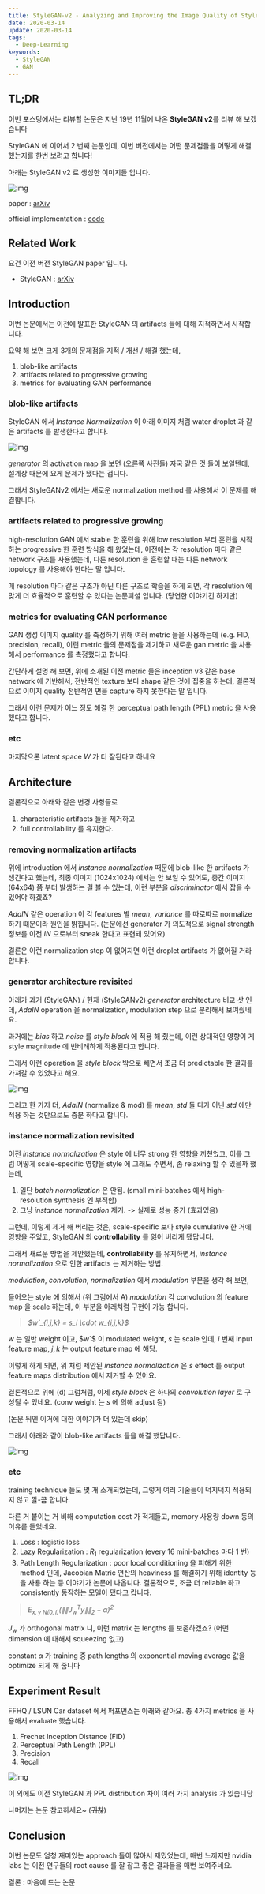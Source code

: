 ```yaml
---
title: StyleGAN-v2 - Analyzing and Improving the Image Quality of StyleGAN
date: 2020-03-14
update: 2020-03-14
tags:
  - Deep-Learning
keywords:
  - StyleGAN
  - GAN
---
```


## TL;DR

이번 포스팅에서는 리뷰할 논문은 지난 19년 11월에 나온 **StyleGAN v2**를 리뷰 해 보겠습니다

StyleGAN 에 이어서 2 번째 논문인데, 이번 버전에서는 어떤 문제점들을 어떻게 해결했는지를 한번 보려고 합니다!

아래는 StyleGAN v2 로 생성한 이미지들 입니다.

![img](stylegan2-teaser-1024x256.png)

paper : [arXiv](https://arxiv.org/pdf/1912.04958.pdf)

official implementation : [code](https://github.com/NVlabs/stylegan2)

## Related Work

요건 이전 버전 StyleGAN paper 입니다.

* StyleGAN : [arXiv](https://arxiv.org/pdf/1812.04948.pdf)

## Introduction

이번 논문에서는 이전에 발표한 StyleGAN 의 artifacts 들에 대해 지적하면서 시작합니다.

요약 해 보면 크게 3개의 문제점을 지적 / 개선 / 해결 했는데, 

1. blob-like artifacts
2. artifacts related to progressive growing
3. metrics for evaluating GAN performance

### blob-like artifacts

StyleGAN 에서 *Instance Normalization* 이 아래 이미지 처럼 water droplet 과 같은 artifacts 를 발생한다고 합니다. 

![img](droplet-llike-artifacts.png)

*generator* 의 activation map 을 보면 (오른쪽 사진들) 자국 같은 것 들이 보일텐데, 설계상 때문에 요게 문제가 됐다는 겁니다.

그래서 StyleGANv2 에서는 새로운 normalization method 를 사용해서 이 문제를 해결합니다.

### artifacts related to progressive growing

high-resolution GAN 에서 stable 한 훈련을 위해 low resolution 부터 훈련을 시작하는 progressive 한 훈련 방식을 해 왔었는데,
이전에는 각 resolution 마다 같은 network 구조를 사용했는데, 다른 resolution 을 훈련할 때는 다른 network topology 를 사용해야 한다는 말 입니다.

매 resolution 마다 같은 구조가 아닌 다른 구조로 학습을 하게 되면, 각 resolution 에 맞게 더 효율적으로 훈련할 수 있다는 논문피셜 입니다.
(당연한 이야기긴 하지만)

### metrics for evaluating GAN performance

GAN 생성 이미지 quality 를 측정하기 위해 여러 metric 들을 사용하는데 (e.g. FID, precision, recall),
이런 metric 들의 문제점을 제기하고 새로운 gan metric 을 사용해서 performance 를 측정했다고 합니다.

간단하게 설명 해 보면, 위에 소개된 이전 metric 들은 inception v3 같은 base network 에 기반해서, 전반적인 texture 보다 shape 같은 것에 집중을 하는데,
결론적으로 이미지 quality 전반적인 면을 capture 하지 못한다는 말 입니다.

그래서 이런 문제가 어느 정도 해결 한 perceptual path length (PPL) metric 을 사용했다고 합니다.
 
### etc

마지막으론 latent space $W$ 가 더 잘된다고 하네요
 
## Architecture

결론적으로 아래와 같은 변경 사항들로 

1. characteristic artifacts 들을 제거하고 
2. full controllability 를 유지한다.

### removing normalization artifacts 

위에 introduction 에서 *instance normalization* 때문에 blob-like 한 artifacts 가 생긴다고 했는데,
최종 이미지 (1024x1024) 에서는 안 보일 수 있어도, 중간 이미지 (64x64) 쯤 부터 발생하는 걸 볼 수 있는데, 
이런 부분을 *discriminator* 에서 잡을 수 있어야 하겠죠?

*AdaIN* 같은 operation 이 각 features 별 *mean*, *variance* 를 따로따로 normalize 하기 떄문이라 원인을 밝힙니다.
(논문에선 generator 가 의도적으로 signal strength 정보를 이전 *IN* 으로부터 sneak 한다고 표현돼 있어요)

결론은 이런 normalization step 이 없어지면 이런 droplet artifacts 가 없어질 거라 합니다.

### generator architecture revisited

아래가 과거 (StyleGAN) / 현재 (StyleGANv2) *generator* architecture 비교 샷 인데, 
*AdaIN* operation 을 normalization, modulation step 으로 분리해서 보여줬네요.

과거에는 *bias* 하고 *noise* 를 *style block* 에 적용 해 줬는데, 이런 상대적인 영향이 게 style magnitude 에 반비례하게 적용된다고 합니다.

그래서 이런 operation 을 *style block* 밖으로 빼면서 조금 더 predictable 한 결과를 가져갈 수 있었다고 해요.

![img](stylegan2-architecture.png)

그리고 한 가지 더, *AdaIN* (normalize & mod) 를 *mean*, *std* 둘 다가 아닌 *std* 에만 적용 하는 것만으로도 충분 하다고 합니다.

### instance normalization revisited

이전 *instance normalization* 은 style 에 너무 strong 한 영향을 끼쳤었고, 이를 그럼 어떻게 scale-specific 영향을 style 에 그래도 주면서, 좀 relaxing 할 수 있을까 했는데,

1. 일단 *batch normalization* 은 안됨. (small mini-batches 에서 high-resolution synthesis 엔 부적합)
2. 그냥 *instance normalization* 제거. -> 실제로 성능 증가 (효과있음)

그런데, 이렇게 제거 해 버리는 것은, scale-specific 보다 style cumulative 한 거에 영향을 주었고, 
StyleGAN 의 **controllability** 를 잃어 버리게 됐답니다.

그래서 새로운 방법을 제안했는데, **controllability** 를 유지하면서, *instance normalization* 으로 인한 artifacts 는 제거하는 방법.

*modulation*, *convolution*, *normalization* 에서 *modulation* 부분을 생각 해 보면,

들어오는 style 에 의해서 (위 그림에서 A) *modulation* 각 convolution 의 feature map 을 scale 하는데,
이 부분을 아래처럼 구현이 가능 합니다.

> *$w`_{i,j,k} = s_i \cdot w_{i,j,k}$*

$w$ 는 일반 weight 이고, $w`$ 이 modulated weight, $s$ 는 scale 인데, $i$ 번째 input feature map, $j,k$ 는 output feature map 에 해당. 

이렇게 하게 되면, 위 처럼 제안된 *instance normalization* 은 $s$ effect 를 output feature maps distribution 에서 제거할 수 있어요.

결론적으로 위에 (d) 그럼처럼, 이제 *style block* 은 하나의 *convolution layer* 로 구성될 수 있네요. (conv weight 는 $s$ 에 의해 adjust 됨)

(논문 뒤엔 이거에 대한 이야기가 더 있는데 skip)

그래서 아래와 같이 blob-like artifacts 들을 해결 했답니다.

![img](stylegan2-resolve-artifacts.png)

### etc

training technique 들도 몇 개 소개되었는데, 그렇게 여러 기술들이 덕지덕지 적용되지 않고 깔-끔 합니다.

다른 거 붙이는 거 비해 computation cost 가 적게들고, memory 사용량 down 등의 이유를 들었네요.

1. Loss : logistic loss
2. Lazy Regularization : $R_1$ regularization (every 16 mini-batches 마다 1 번)
3. Path Length Regularization : poor local conditioning 을 피해기 위한 method 인데, Jacobian Matric 연산의 heaviness 를 해결하기 위해 identity 등을 사용 하는 등 이야기가 논문에 나옵니다.
결론적으로, 조금 더 reliable 하고 consistently 동작하는 모델이 됐다고 캅니다.

> *$E_{x,y~N(0, I)}(\|\|J^T_wy\|\|_2 - \alpha)^2$*

*$J_w$* 가 orthogonal matrix 니, 이런 matrix 는 lengths 를 보존하겠죠? (어떤 dimension 에 대해서 squeezing 없고)

constant *$\alpha$* 가 training 중 path lengths 의 exponential moving average 값을 optimize 되게 해 줍니다

## Experiment Result

FFHQ / LSUN Car dataset 에서 퍼포먼스는 아래와 같아요. 총 4가지 metrics 을 사용해서 evaluate 했습니다.

1. Frechet Inception Distance (FID)
2. Perceptual Path Length (PPL)
3. Precision
4. Recall

![img](stylegan2-results.png)

이 외에도 이전 StyleGAN 과 PPL distribution 차이 여러 가지 analysis 가 있습니당

나머지는 논문 참고하세요~ (~~귀찮~~)

## Conclusion

이번 논문도 엄청 재미있는 approach 들이 많아서 재밌었는데,
매번 느끼지만 nvidia labs 는 이전 연구들의 root cause 를 잘 잡고 좋은 결과들을
매번 보여주네요.

결론 : 마음에 드는 논문

